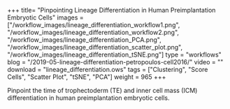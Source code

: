 +++
title= "Pinpointing Lineage Differentiation in Human Preimplantation Embryotic Cells"
images =  ["/workflow_images/lineage_differentiation_workflow1.png", "/workflow_images/lineage_differentiation_workflow2.png", "/workflow_images/lineage_differentiation_PCA.png", "/workflow_images/lineage_differentiation_scatter_plot.png", "/workflow_images/lineage_differentiation_tSNE.png"]
type = "workflows"
blog =  "/2019-05-lineage-differentiation-petropoulos-cell2016/"
video = ""
download = "lineage_differentiation.ows"
tags = ["Clustering", "Score Cells", "Scatter Plot", "tSNE", "PCA"]
weight = 965
+++

Pinpoint the time of trophectoderm (TE) and inner cell mass (ICM) differentiation in human preimplantation embryotic cells.
